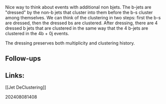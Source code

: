 Nice way to think about events with additional non bjets. The b-jets are "dressed" by the non-b jets that cluster into them before the b-s cluster among themselves. We can think of the clustering in two steps: first the b-s are dressed, then the dressed bs are clustered. After dressing, there are 4 dressed b jets that are clustered in the same way that the 4 b-jets are clustered in the 4b + 0j events.

The dressing preserves both multiplicity and clustering history.


## Follow-ups


## Links: 
[[Jet DeClustering]]


202408081408
